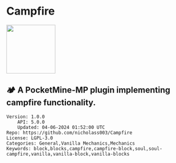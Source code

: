 # Campfire
<img src="https://raw.githubusercontent.com/nicholass003/Campfire/597fb195142dd8efd3c3008b5ba376dcea262052/assets/icon.png" width="128" height="128" />

## 🏕️ A PocketMine-MP plugin implementing campfire functionality.
```properties
Version: 1.0.0
    API: 5.0.0
    Updated: 04-06-2024 01:52:00 UTC
Repo: https://github.com/nicholass003/Campfire
License: LGPL-3.0
Categories: General,Vanilla Mechanics,Mechanics
Keywords: block,blocks,campfire,campfire-block,soul,soul-campfire,vanilla,vanilla-block,vanilla-blocks
```
